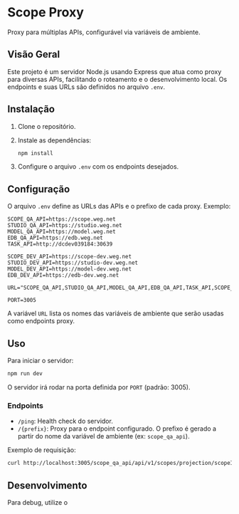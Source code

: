 # Scope Proxy

Proxy para múltiplas APIs, configurável via variáveis de ambiente.

## Visão Geral

Este projeto é um servidor Node.js usando Express que atua como proxy para diversas APIs, facilitando o roteamento e o desenvolvimento local. Os endpoints e suas URLs são definidos no arquivo `.env`.

## Instalação

1. Clone o repositório.
2. Instale as dependências:

   ```sh
   npm install
   ```

3. Configure o arquivo `.env` com os endpoints desejados.

## Configuração

O arquivo `.env` define as URLs das APIs e o prefixo de cada proxy. Exemplo:

```properties
SCOPE_QA_API=https://scope.weg.net
STUDIO_QA_API=https://studio.weg.net
MODEL_QA_API=https://model.weg.net
EDB_QA_API=https://edb.weg.net
TASK_API=http://dcdev039184:30639

SCOPE_DEV_API=https://scope-dev.weg.net
STUDIO_DEV_API=https://studio-dev.weg.net
MODEL_DEV_API=https://model-dev.weg.net
EDB_DEV_API=https://edb-dev.weg.net

URL="SCOPE_QA_API,STUDIO_QA_API,MODEL_QA_API,EDB_QA_API,TASK_API,SCOPE_DEV_API,STUDIO_DEV_API,MODEL_DEV_API,EDB_DEV_API"

PORT=3005
```

A variável `URL` lista os nomes das variáveis de ambiente que serão usadas como endpoints proxy.

## Uso

Para iniciar o servidor:

```sh
npm run dev
```

O servidor irá rodar na porta definida por `PORT` (padrão: 3005).

### Endpoints

- `/ping`: Health check do servidor.
- `/{prefix}`: Proxy para o endpoint configurado. O prefixo é gerado a partir do nome da variável de ambiente (ex: `scope_qa_api`).

Exemplo de requisição:

```sh
curl http://localhost:3005/scope_qa_api/api/v1/scopes/projection/scopeId/0K71HF7HWQ4DP
```

## Desenvolvimento

Para debug, utilize o